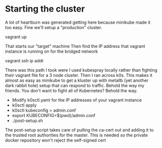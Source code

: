 # Starting the cluster

A lot of heartburn was generated getting here because minikube made it too
easy. Fine we'll setup a "production" cluster.

  vagrant up

That starts our "target" machine
Then find the IP address that vagrant instance is running on for the bridged network

  vagrant ssh
  ip addr

There was this path I took were I used kubespray locally rather than fighting
their vagrant file for a 3 node cluster. Then I ran across k0s. This makes it
almost as easy as minikube to get a kluster up with metallb (yet another dark
rabbit hole) setup that can respond to traffic. Behold the way my friends. You
don't want to fight all of Kubernetes? Behold the way.

* Modify k0sctl.yaml for the IP addresses of your vagrant instance
* k0sctl apply
* k0sctl kubeconfig > admin.conf
* export KUBECONFIG=$(pwd)/admin.conf
* ./post-setup.sh

The post-setup script takes care of pulling the ca-cert out and adding it to
the trusted root authorities for the master. This is needed so the private
docker repository won't reject the self-signed cert
